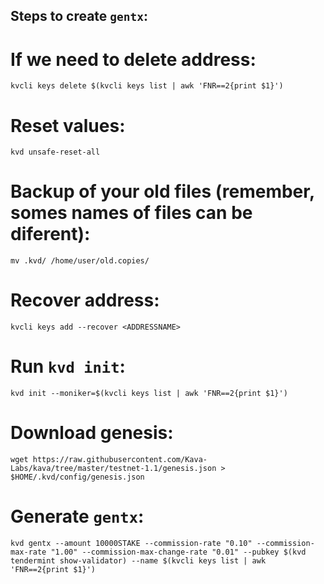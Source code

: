 ## Steps to create `gentx`:

# If we need to delete address:
```
kvcli keys delete $(kvcli keys list | awk 'FNR==2{print $1}') 
```

# Reset values:
```
kvd unsafe-reset-all 
```

# Backup of your old files (remember, somes names of files can be diferent):
```
mv .kvd/ /home/user/old.copies/
```

# Recover address:
```
kvcli keys add --recover <ADDRESSNAME>
```

# Run `kvd init`:
```
kvd init --moniker=$(kvcli keys list | awk 'FNR==2{print $1}') 
```

# Download genesis:
```
wget https://raw.githubusercontent.com/Kava-Labs/kava/tree/master/testnet-1.1/genesis.json > $HOME/.kvd/config/genesis.json 
```

# Generate `gentx`:
```
kvd gentx --amount 10000STAKE --commission-rate "0.10" --commission-max-rate "1.00" --commission-max-change-rate "0.01" --pubkey $(kvd tendermint show-validator) --name $(kvcli keys list | awk 'FNR==2{print $1}') 
```
